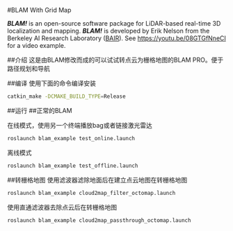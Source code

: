 #BLAM With Grid Map

***BLAM!*** is an open-source software package for LiDAR-based real-time 3D localization and mapping. ***BLAM!*** is developed by Erik Nelson from the Berkeley AI Research Laboratory ([BAIR](http://bair.berkeley.edu)). See https://youtu.be/08GTGfNneCI for a video example.


##介绍
这是由BLAM修改而成的可以试试转点云为栅格地图的BLAM PRO。便于路径规划和导航

##编译
使用下面的命令编译安装
```bash
catkin_make -DCMAKE_BUILD_TYPE=Release
```

##运行
##正常的BLAM

在线模式，使用另一个终端播放bag或者链接激光雷达
```bash
roslaunch blam_example test_online.launch
```

离线模式
```bash
roslaunch blam_example test_offline.launch
```


##转栅格地图
使用滤波器滤除地面后在建立点云地图在转栅格地图
```bash
roslaunch blam_example cloud2map_filter_octomap.launch
```

使用直通滤波器去除点云后在转栅格地图
```bash
roslaunch blam_example cloud2map_passthrough_octomap.launch
```



